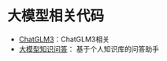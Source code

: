 # 大模型相关代码

- [ChatGLM3](llm_code/chatglm3)：ChatGLM3相关
- [大模型知识问答](llm_code/llm_qa)： 基于个人知识库的问答助手



